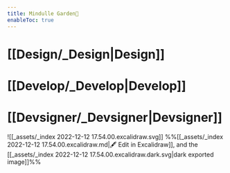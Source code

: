 ```yaml
---
title: Mindulle Garden🎉
enableToc: true
---
```


# [[Design/_Design|Design]]

# [[Develop/_Develop|Develop]]

# [[Devsigner/_Devsigner|Devsigner]]

![[_assets/_index 2022-12-12 17.54.00.excalidraw.svg]]
%%[[_assets/_index 2022-12-12 17.54.00.excalidraw.md|🖋 Edit in Excalidraw]], and the [[_assets/_index 2022-12-12 17.54.00.excalidraw.dark.svg|dark exported image]]%%